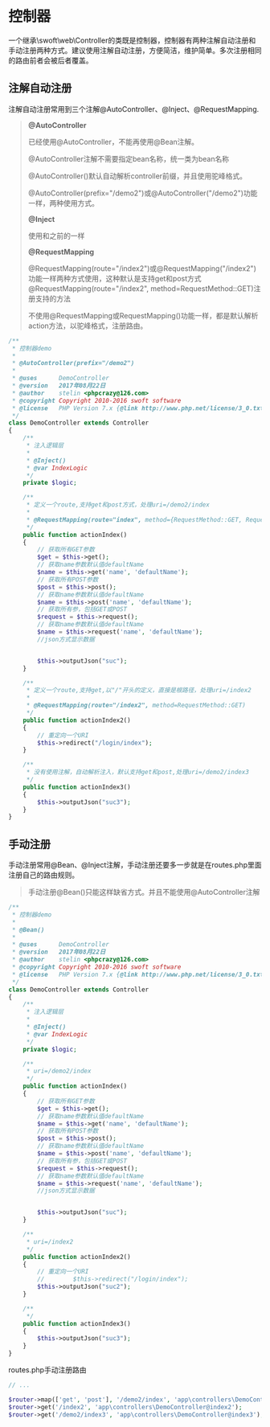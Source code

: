 # 控制器

一个继承\swoft\web\Controller的类既是控制器，控制器有两种注解自动注册和手动注册两种方式。建议使用注解自动注册，方便简洁，维护简单。多次注册相同的路由前者会被后者覆盖。

## 注解自动注册

注解自动注册常用到三个注解@AutoController、@Inject、@RequestMapping.

> **@AutoController**
>
> 已经使用@AutoController，不能再使用@Bean注解。
>
> @AutoController注解不需要指定bean名称，统一类为bean名称
>
> @AutoController\(\)默认自动解析controller前缀，并且使用驼峰格式。
>
> @AutoController\(prefix="/demo2"\)或@AutoController\("/demo2"\)功能一样，两种使用方式。
>
> **@Inject**
>
> 使用和之前的一样
>
> **@RequestMapping**
>
> @RequestMapping\(route="/index2"\)或@RequestMapping\("/index2"\)功能一样两种方式使用，这种默认是支持get和post方式@RequestMapping\(route="/index2", method=RequestMethod::GET\)注册支持的方法
>
> 不使用@RequestMapping或RequestMapping\(\)功能一样，都是默认解析action方法，以驼峰格式，注册路由。

```php
 /**
 * 控制器demo
 *
 * @AutoController(prefix="/demo2")
 *
 * @uses      DemoController
 * @version   2017年08月22日
 * @author    stelin <phpcrazy@126.com>
 * @copyright Copyright 2010-2016 swoft software
 * @license   PHP Version 7.x {@link http://www.php.net/license/3_0.txt}
 */
class DemoController extends Controller
{
    /**
     * 注入逻辑层
     *
     * @Inject()
     * @var IndexLogic
     */
    private $logic;

    /**
     * 定义一个route,支持get和post方式，处理uri=/demo2/index
     *
     * @RequestMapping(route="index", method={RequestMethod::GET, RequestMethod::POST})
     */
    public function actionIndex()
    {
        // 获取所有GET参数
        $get = $this->get();
        // 获取name参数默认值defaultName
        $name = $this->get('name', 'defaultName');
        // 获取所有POST参数
        $post = $this->post();
        // 获取name参数默认值defaultName
        $name = $this->post('name', 'defaultName');
        // 获取所有参，包括GET或POST
        $request = $this->request();
        // 获取name参数默认值defaultName
        $name = $this->request('name', 'defaultName');
        //json方式显示数据


        $this->outputJson("suc");
    }

    /**
     * 定义一个route,支持get,以"/"开头的定义，直接是根路径，处理uri=/index2
     *
     * @RequestMapping(route="/index2", method=RequestMethod::GET)
     */
    public function actionIndex2()
    {
        // 重定向一个URI
        $this->redirect("/login/index");
    }

    /**
     * 没有使用注解，自动解析注入，默认支持get和post,处理uri=/demo2/index3
     */
    public function actionIndex3()
    {
        $this->outputJson("suc3");
    }
}
```

## 手动注册

手动注册常用@Bean、@Inject注解，手动注册还要多一步就是在routes.php里面注册自己的路由规则。

> 手动注册@Bean\(\)只能这样缺省方式。并且不能使用@AutoController注解

```php
/**
 * 控制器demo
 *
 * @Bean()
 *
 * @uses      DemoController
 * @version   2017年08月22日
 * @author    stelin <phpcrazy@126.com>
 * @copyright Copyright 2010-2016 swoft software
 * @license   PHP Version 7.x {@link http://www.php.net/license/3_0.txt}
 */
class DemoController extends Controller
{
    /**
     * 注入逻辑层
     *
     * @Inject()
     * @var IndexLogic
     */
    private $logic;

    /**
     * uri=/demo2/index
     */
    public function actionIndex()
    {
        // 获取所有GET参数
        $get = $this->get();
        // 获取name参数默认值defaultName
        $name = $this->get('name', 'defaultName');
        // 获取所有POST参数
        $post = $this->post();
        // 获取name参数默认值defaultName
        $name = $this->post('name', 'defaultName');
        // 获取所有参，包括GET或POST
        $request = $this->request();
        // 获取name参数默认值defaultName
        $name = $this->request('name', 'defaultName');
        //json方式显示数据


        $this->outputJson("suc");
    }

    /**
     * uri=/index2
     */
    public function actionIndex2()
    {
        // 重定向一个URI
        //        $this->redirect("/login/index");
        $this->outputJson("suc2");
    }

    /**
     */
    public function actionIndex3()
    {
        $this->outputJson("suc3");
    }
}
```

routes.php手动注册路由

```php
// ...

$router->map(['get', 'post'], '/demo2/index', 'app\controllers\DemoController@index');
$router->get('/index2', 'app\controllers\DemoController@index2');
$router->get('/demo2/index3', 'app\controllers\DemoController@index3');
```




